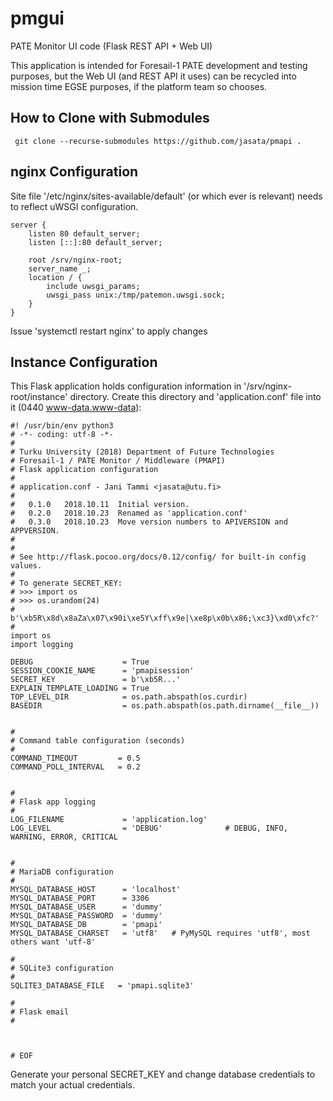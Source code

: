# pmgui
PATE Monitor UI code (Flask REST API + Web UI)

This application is intended for Foresail-1 PATE development and testing purposes, but the Web UI (and REST API it uses) can be recycled into mission time EGSE purposes, if the platform team so chooses.

## How to Clone with Submodules

     git clone --recurse-submodules https://github.com/jasata/pmapi .

## nginx Configuration
Site file '/etc/nginx/sites-available/default' (or which ever is relevant) needs to reflect uWSGI configuration.

    server {
        listen 80 default_server;
        listen [::]:80 default_server;
    
        root /srv/nginx-root;
        server_name _;
        location / {
            include uwsgi_params;
            uwsgi_pass unix:/tmp/patemon.uwsgi.sock;
        }
    }

Issue 'systemctl restart nginx' to apply changes

## Instance Configuration
This Flask application holds configuration information in '/srv/nginx-root/instance' directory.
Create this directory and 'application.conf' file into it (0440 www-data.www-data):

    #! /usr/bin/env python3
    # -*- coding: utf-8 -*-
    #
    # Turku University (2018) Department of Future Technologies
    # Foresail-1 / PATE Monitor / Middleware (PMAPI)
    # Flask application configuration
    #
    # application.conf - Jani Tammi <jasata@utu.fi>
    #
    #   0.1.0   2018.10.11  Initial version.
    #   0.2.0   2018.10.23  Renamed as 'application.conf'
    #   0.3.0   2018.10.23  Move version numbers to APIVERSION and APPVERSION.
    #
    #
    # See http://flask.pocoo.org/docs/0.12/config/ for built-in config values.
    #
    # To generate SECRET_KEY:
    # >>> import os
    # >>> os.urandom(24)
    # b'\xb5R\x8d\x8aZa\x07\x90i\xe5Y\xff\x9e|\xe8p\x0b\x86;\xc3}\xd0\xfc?'
    #
    import os
    import logging

    DEBUG                    = True
    SESSION_COOKIE_NAME      = 'pmapisession'
    SECRET_KEY               = b'\xb5R...'
    EXPLAIN_TEMPLATE_LOADING = True
    TOP_LEVEL_DIR            = os.path.abspath(os.curdir)
    BASEDIR                  = os.path.abspath(os.path.dirname(__file__))


    #
    # Command table configuration (seconds)
    #
    COMMAND_TIMEOUT         = 0.5
    COMMAND_POLL_INTERVAL   = 0.2


    #
    # Flask app logging
    #
    LOG_FILENAME             = 'application.log'
    LOG_LEVEL                = 'DEBUG'              # DEBUG, INFO, WARNING, ERROR, CRITICAL


    #
    # MariaDB configuration
    #
    MYSQL_DATABASE_HOST      = 'localhost'
    MYSQL_DATABASE_PORT      = 3306
    MYSQL_DATABASE_USER      = 'dummy'
    MYSQL_DATABASE_PASSWORD  = 'dummy'
    MYSQL_DATABASE_DB        = 'pmapi'
    MYSQL_DATABASE_CHARSET   = 'utf8'	# PyMySQL requires 'utf8', most others want 'utf-8'

    #
    # SQLite3 configuration
    #
    SQLITE3_DATABASE_FILE   = 'pmapi.sqlite3'

    #
    # Flask email
    #



    # EOF


Generate your personal SECRET_KEY and change database credentials to match your actual credentials.
